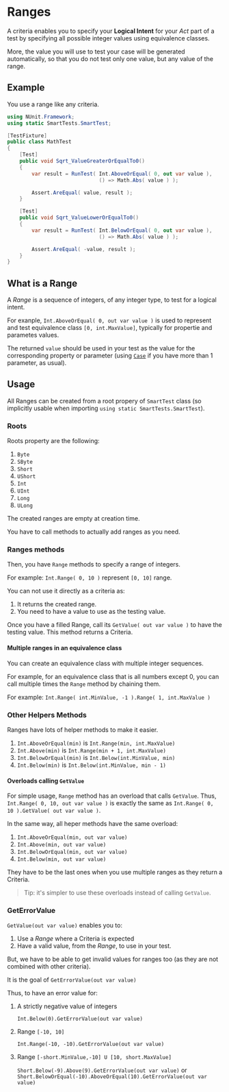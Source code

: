 # Ranges

A criteria enables you to specify your **Logical Intent** for your *Act* part of a test by specifying all possible integer values using equivalence classes.

More, the value you will use to test your case will be generated automatically, so that you do not test only one value, but any value of the range.

## Example

You use a range like any criteria.

```C#
using NUnit.Framework;
using static SmartTests.SmartTest;

[TestFixture]
public class MathTest
{
    [Test]
    public void Sqrt_ValueGreaterOrEqualTo0()
    {
        var result = RunTest( Int.AboveOrEqual( 0, out var value ),
                              () => Math.Abs( value ) );

        Assert.AreEqual( value, result );
    }

    [Test]
    public void Sqrt_ValueLowerOrEqualTo0()
    {
        var result = RunTest( Int.BelowOrEqual( 0, out var value ),
                              () => Math.Abs( value ) );

        Assert.AreEqual( -value, result );
    }
}
```

## What is a Range

A *Range* is a sequence of integers, of any integer type, to test for a logical intent.

For exanple, `Int.AboveOrEqual( 0, out var value )` is used to represent and test equivalence class `[0, int.MaxValue]`, typically for propertie and parametes values.

The returned `value` should be used in your test as the value for the corresponding property or parameter (using [`Case`](../Cases/readme.md) if you have more than 1 parameter, as usual).

## Usage

All Ranges can be created from a root propery of `SmartTest` class (so implicitly usable when importing `using static SmartTests.SmartTest`).

### Roots

Roots property are the following:

1. `Byte`
2. `SByte`
3. `Short`
4. `UShort`
5. `Int`
6. `UInt`
7. `Long`
8. `ULong`

The created ranges are empty at creation time.

You have to call methods to actually add ranges as you need.

### Ranges methods

Then, you have `Range` methods to specify a range of integers.

For example: `Int.Range( 0, 10 )` represent `[0, 10]` range.

You can not use it directly as a criteria as:

1. It returns the created range.
2. You need to have a value to use as the testing value.

Once you have a filled Range, call its `GetValue( out var value )` to have the testing value. This method returns a Criteria.

#### Multiple ranges in an equivalence class

You can create an equivalence class with multiple integer sequences.

For example, for an equivalence class that is all numbers except 0, you can call multiple times the `Range` method by chaining them.

For example: `Int.Range( int.MinValue, -1 ).Range( 1, int.MaxValue )`

### Other Helpers Methods

Ranges have lots of helper methods to make it easier.

1. `Int.AboveOrEqual(min)` is `Int.Range(min, int.MaxValue)`
2. `Int.Above(min)` is `Int.Range(min + 1, int.MaxValue)`
3. `Int.BelowOrEqual(min)` is `Int.Below(int.MinValue, min)`
4. `Int.Below(min)` is `Int.Below(int.MinValue, min - 1)`

#### Overloads calling `GetValue`

For simple usage, `Range` method has an overload that calls `GetValue`.
Thus, `Int.Range( 0, 10, out var value )` is exactly the same as `Int.Range( 0, 10 ).GetValue( out var value )`.

In the same way, all heper methods have the same overload:

1. `Int.AboveOrEqual(min, out var value)`
2. `Int.Above(min, out var value)`
3. `Int.BelowOrEqual(min, out var value)`
4. `Int.Below(min, out var value)`

They have to be the last ones when you use multiple ranges as they return a Criteria.

> Tip: it's simpler to use these overloads instead of calling `GetValue`.

### GetErrorValue

`GetValue(out var value)` enables you to:

1. Use a *Range* where a Criteria is expected
2. Have a valid value, from the *Range*, to use in your test.

But, we have to be able to get invalid values for ranges too (as they are not combined with other criteria).

It is the goal of `GetErrorValue(out var value)`

Thus, to have an error value for:

1. A strictly negative value of integers

   `Int.Below(0).GetErrorValue(out var value)`

2. Range `[-10, 10]`

    `Int.Range(-10, -10).GetErrorValue(out var value)`

3. Range `[-short.MinValue,-10] U [10, short.MaxValue]`

    `Short.Below(-9).Above(9).GetErrorValue(out var value)` or
    `Short.BelowOrEqual(-10).AboveOrEqual(10).GetErrorValue(out var value)`
